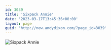 ```yaml
---
id: 3039
title: 'Sixpack Annie'
date: '2023-03-17T13:45:36+00:00'
layout: page
guid: 'http://new.andydixon.com/?page_id=3039'
---
```


![Sixpack Annie](https://i0.wp.com/assets.g8x2.ldn.idrivee2-23.com/posters/Sixpack%20Annie%2001.jpg?w=1200&ssl=1 "Sixpack Annie")